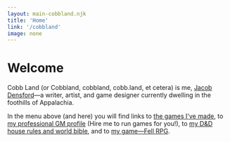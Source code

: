 ```yaml
---
layout: main-cobbland.njk
title: 'Home'
link: '/cobbland'
image: none
---
```


# Welcome

Cobb Land (or Cobbland, cobbland, cobb.land, et cetera) is me, [Jacob Densford](/)—a writer, artist, and game designer currently dwelling in the foothills of Appalachia.

In the menu above (and here) you will find links to [the games I've made](https://cobbland.itch.io/), to [my professional GM profile](https://startplaying.games/gm/cobbland) (Hire me to run games for you!), to [my D&D house rules and world bible](https://www.legendkeeper.com/app/clrtk3as00lyk0jn1hggm6inr), and to [my game—Fell RPG](/fell).
